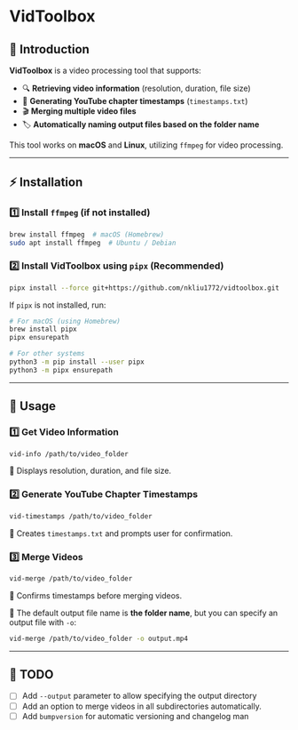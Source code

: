 # **VidToolbox**

## 📌 Introduction
**VidToolbox** is a video processing tool that supports:
- 🔍 **Retrieving video information** (resolution, duration, file size)
- 📝 **Generating YouTube chapter timestamps** (`timestamps.txt`)
- 🎬 **Merging multiple video files**
- 🏷️ **Automatically naming output files based on the folder name**

This tool works on **macOS** and **Linux**, utilizing `ffmpeg` for video processing.

---

## ⚡ Installation

### 1️⃣ **Install `ffmpeg`** (if not installed)
```bash
brew install ffmpeg  # macOS (Homebrew)
sudo apt install ffmpeg  # Ubuntu / Debian
```

### 2️⃣ **Install VidToolbox using `pipx` (Recommended)**
```bash
pipx install --force git+https://github.com/nkliu1772/vidtoolbox.git
```

If `pipx` is not installed, run:

```bash
# For macOS (using Homebrew)
brew install pipx
pipx ensurepath

# For other systems
python3 -m pip install --user pipx
python3 -m pipx ensurepath
```

---

## 🚀 Usage

### **1️⃣ Get Video Information**
```bash
vid-info /path/to/video_folder
```
🔹 Displays resolution, duration, and file size.

### **2️⃣ Generate YouTube Chapter Timestamps**
```bash
vid-timestamps /path/to/video_folder
```
🔹 Creates `timestamps.txt` and prompts user for confirmation.

### **3️⃣ Merge Videos**
```bash
vid-merge /path/to/video_folder
```
🔹 Confirms timestamps before merging videos.

🔹 The default output file name is **the folder name**, but you can specify an output file with `-o`:
```bash
vid-merge /path/to/video_folder -o output.mp4
```

---

## 📌 TODO
- [ ] Add `--output` parameter to allow specifying the output directory
- [ ] Add an option to merge videos in all subdirectories automatically.
- [ ] Add `bumpversion` for automatic versioning and changelog man